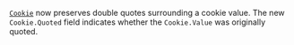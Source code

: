 [`Cookie`](/pkg/net/http#Cookie) now preserves double quotes surrounding
a cookie value. The new `Cookie.Quoted` field indicates whether the
`Cookie.Value` was originally quoted.
